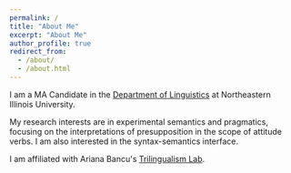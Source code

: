 ```yaml
---
permalink: /
title: "About Me"
excerpt: "About Me"
author_profile: true
redirect_from: 
  - /about/
  - /about.html
---
```


I am a MA Candidate in the [Department of Linguistics](https://www.neiu.edu/academics/college-of-arts-and-sciences/departments/linguistics) at Northeastern Illinois University. 

My research interests are in experimental semantics and pragmatics, focusing on the interpretations of presupposition in the scope of attitude verbs. I am also interested in the syntax-semantics interface.

I am affiliated with Ariana Bancu's [Trilingualism Lab](https://bancuariana.wixsite.com/website/about-3).
